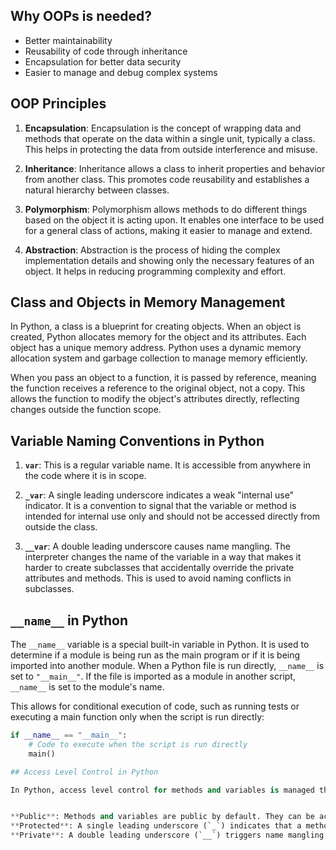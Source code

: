
## Why OOPs is needed?
- Better maintainability
- Reusability of code through inheritance
- Encapsulation for better data security
- Easier to manage and debug complex systems

## OOP Principles

1. **Encapsulation**: Encapsulation is the concept of wrapping data and methods that operate on the data within a single unit, typically a class. This helps in protecting the data from outside interference and misuse.

2. **Inheritance**: Inheritance allows a class to inherit properties and behavior from another class. This promotes code reusability and establishes a natural hierarchy between classes.

3. **Polymorphism**: Polymorphism allows methods to do different things based on the object it is acting upon. It enables one interface to be used for a general class of actions, making it easier to manage and extend.

4. **Abstraction**: Abstraction is the process of hiding the complex implementation details and showing only the necessary features of an object. It helps in reducing programming complexity and effort.

## Class and Objects in Memory Management

In Python, a class is a blueprint for creating objects. When an object is created, Python allocates memory for the object and its attributes. Each object has a unique memory address. Python uses a dynamic memory allocation system and garbage collection to manage memory efficiently.

When you pass an object to a function, it is passed by reference, meaning the function receives a reference to the original object, not a copy. This allows the function to modify the object's attributes directly, reflecting changes outside the function scope.

## Variable Naming Conventions in Python

1. **`var`**: This is a regular variable name. It is accessible from anywhere in the code where it is in scope.

2. **`_var`**: A single leading underscore indicates a weak "internal use" indicator. It is a convention to signal that the variable or method is intended for internal use only and should not be accessed directly from outside the class.

3. **`__var`**: A double leading underscore causes name mangling. The interpreter changes the name of the variable in a way that makes it harder to create subclasses that accidentally override the private attributes and methods. This is used to avoid naming conflicts in subclasses.

## `__name__` in Python

The `__name__` variable is a special built-in variable in Python. It is used to determine if a module is being run as the main program or if it is being imported into another module. When a Python file is run directly, `__name__` is set to `"__main__"`. If the file is imported as a module in another script, `__name__` is set to the module's name.

This allows for conditional execution of code, such as running tests or executing a main function only when the script is run directly:

```python
if __name__ == "__main__":
    # Code to execute when the script is run directly
    main()

## Access Level Control in Python

In Python, access level control for methods and variables is managed through naming conventions rather than explicit keywords like in Java. Here are the conventions:


**Public**: Methods and variables are public by default. They can be accessed from anywhere.
**Protected**: A single leading underscore (`_`) indicates that a method or variable is intended for internal use. It is a convention and does not prevent access from outside the class.
**Private**: A double leading underscore (`__`) triggers name mangling, making it harder to access the method or variable from outside the class. This is used to avoid accidental access and name conflicts in subclasses.

